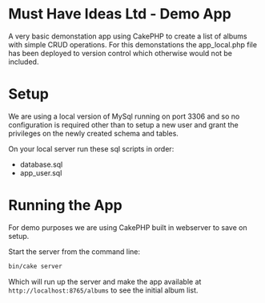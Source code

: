 # Must Have Ideas Ltd - Demo App

A very basic demonstation app using CakePHP to create a list of albums with simple CRUD operations.  For this demonstations the app_local.php file has been deployed to version control which otherwise would not be included.

# Setup
We are using a local version of MySql running on port 3306 and so no configuration is required other than to setup a new user and grant the privileges on the newly created schema and tables.

On your local server run these sql scripts in order:
- database.sql
- app_user.sql

# Running the App
For demo purposes we are using CakePHP built in webserver to save on setup.  

Start the server from the command line:

```bash
bin/cake server
```

Which will run up the server and make the app available at 
`http://localhost:8765/albums` to see the initial album list.
